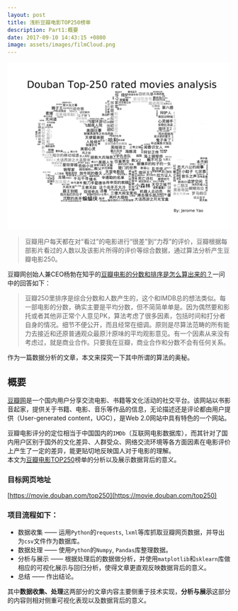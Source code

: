 ```yaml
---
layout: post
title: 浅析豆瓣电影TOP250榜单
description: Part1:概要
date: 2017-09-10 14:43:15 +0800
image: assets/images/filmCloud.png
---
```


![filmcloud](/assets/images/filmCloud.png)

> 豆瓣用户每天都在对“看过”的电影进行“很差”到“力荐”的评价，豆瓣根据每部影片看过的人数以及该影片所得的评价等综合数据，通过算法分析产生豆瓣电影250。

豆瓣网创始人兼CEO杨勃在知乎的[豆瓣电影的分数和排序是怎么算出来的？](https://www.zhihu.com/question/19627832)一问中的回答如下：  
> 豆瓣250里排序是综合分数和人数产生的，这个和IMDB总的想法类似。每一部电影的分数，确实主要是平均分数，但不简简单单是。因为偶然要和影托或者其他非正常个人意见PK，算法考虑了很多因素，包括时间和打分者自身的情况。细节不便公开，而且经常在细调。原则是尽算法范畴的所有能力去接近和还原普通观众最原汁原味的平均观影意见。有一个因素从来没有考虑过，就是商业合作。只要我在豆瓣，商业合作和分数不会有任何关系。  


作为一篇数据分析的文章，本文来探究一下其中所谓的算法的奥秘。

## 概要  

[豆瓣网](https://www.douban.com)是一个国内用户分享交流电影、书籍等文化活动的社交平台。该网站以书影音起家，提供关于书籍、电影、音乐等作品的信息，无论描述还是评论都由用户提供（User-generated content，UGC），是Web 2.0网站中具有特色的一个网站。  

豆瓣电影评分的定位相当于中国国内的`IMDb`（互联网电影数据库），而其针对了国内用户区别于国外的文化差异、人群受众、网络交流环境等各方面因素在电影评价上产生了一定的差异，能更贴切地反映国人对于电影的理解。  
本文为[豆瓣电影TOP250](https://movie.douban.com/top250)榜单的分析以及展示数据背后的意义。  

### 目标网页地址  

[https://movie.douban.com/top250](https://movie.douban.com/top250)

### 项目流程如下：  

+ 数据收集 —— 运用`Python`的`requests`, `lxml`等库抓取豆瓣网页数据，并导出为`csv`文件作为数据库。  
+ 数据处理 —— 使用`Python`的`Numpy`, `Pandas`库整理数据。  
+ 分析与展示 —— 根据处理后的数据做分析，并使用`matplotlib`和`sklearn`库做相应的可视化展示与回归分析，使得文章更直观反映数据背后的意义。  
+ 总结 —— 作出结论。  

其中**数据收集、处理**这两部分的文章内容主要侧重于技术实现，**分析与展示**这部分的内容则相对侧重可视化表现以及数据背后的意义。
